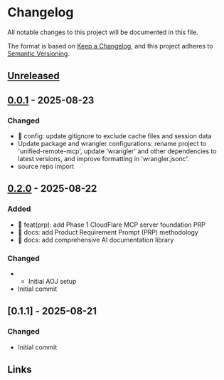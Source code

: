 # Changelog

All notable changes to this project will be documented in this file.

The format is based on [Keep a Changelog](https://keepachangelog.com/en/1.0.0/),
and this project adheres to [Semantic Versioning](https://semver.org/spec/v2.0.0.html).

## [Unreleased]



## [0.0.1] - 2025-08-23

### Changed

- 🔧 config: update gitignore to exclude cache files and session data
- Update package and wrangler configurations: rename project to 'unified-remote-mcp', update 'wrangler' and other dependencies to latest versions, and improve formatting in 'wrangler.jsonc'.
- source repo import

## [0.2.0] - 2025-08-22

### Added

- 🎯 feat(prp): add Phase 1 CloudFlare MCP server foundation PRP
- 🎯 docs: add Product Requirement Prompt (PRP) methodology
- 📖 docs: add comprehensive AI documentation library

### Changed

- - Initial AOJ setup
- Initial commit

## [0.1.1] - 2025-08-21

### Changed

- Initial commit

## Links
[Unreleased]: https://github.com/org/repo/compare/v0.0.1...HEAD
[0.0.1]: https://github.com/org/repo/releases/tag/v0.0.1
[0.2.0]: https://github.com/org/repo/releases/tag/v0.2.0
